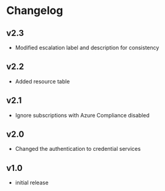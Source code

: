 # Changelog

## v2.3

- Modified escalation label and description for consistency

## v2.2

- Added resource table

## v2.1

- Ignore subscriptions with Azure Compliance disabled

## v2.0

- Changed the authentication to credential services

## v1.0

- initial release
